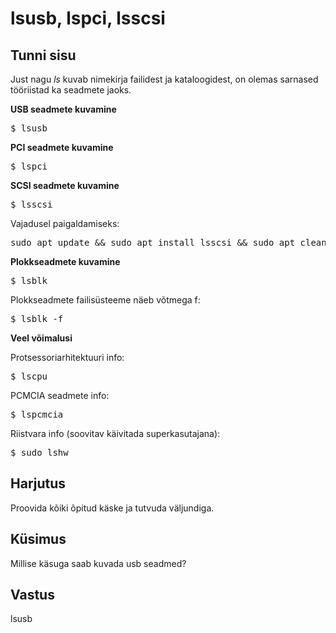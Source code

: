 # lsusb, lspci, lsscsi

## Tunni sisu

Just nagu *ls* kuvab nimekirja failidest ja kataloogidest, on olemas sarnased tööriistad ka seadmete jaoks.

<b> USB seadmete kuvamine</b>

<pre>$ lsusb </pre>

<b>PCI seadmete kuvamine</b>

<pre>$ lspci </pre>

<b>SCSI seadmete kuvamine</b>

<pre>$ lsscsi </pre>

Vajadusel paigaldamiseks:
<pre>sudo apt update && sudo apt install lsscsi && sudo apt clean</pre>

<b>Plokkseadmete kuvamine</b>

<pre>$ lsblk</pre>

Plokkseadmete failisüsteeme näeb võtmega f:
<pre>$ lsblk -f</pre>

<b>Veel võimalusi</b>

Protsessoriarhitektuuri info:
<pre>$ lscpu</pre>

PCMCIA seadmete info:
<pre>$ lspcmcia</pre>

Riistvara info (soovitav käivitada superkasutajana):
<pre>$ sudo lshw</pre>

## Harjutus

Proovida kõiki õpitud käske ja tutvuda väljundiga.

## Küsimus

Millise käsuga saab kuvada usb seadmed?

## Vastus

lsusb

